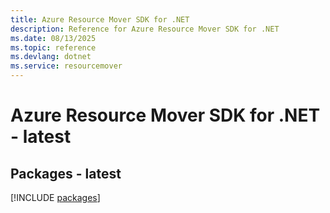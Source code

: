 ```yaml
---
title: Azure Resource Mover SDK for .NET
description: Reference for Azure Resource Mover SDK for .NET
ms.date: 08/13/2025
ms.topic: reference
ms.devlang: dotnet
ms.service: resourcemover
---
```

# Azure Resource Mover SDK for .NET - latest
## Packages - latest
[!INCLUDE [packages](resource-mover-index.md)]
